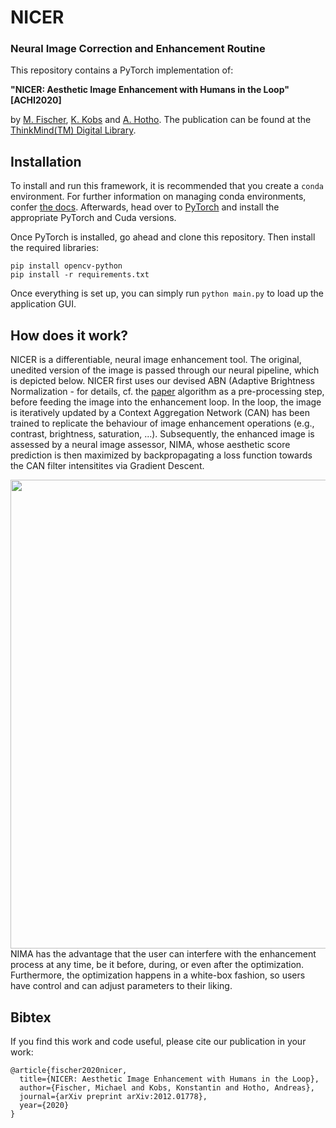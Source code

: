 # NICER 
### Neural Image Correction and Enhancement Routine

This repository contains a PyTorch implementation of: 

**"NICER: Aesthetic Image Enhancement with Humans in the Loop" [ACHI2020]**


by [M. Fischer](https://github.com/mr-Mojo), [K. Kobs](http://www.dmir.uni-wuerzburg.de/staff/kobs/) and [A. Hotho](http://www.dmir.uni-wuerzburg.de/staff/hotho/). 
The publication can be found at the [ThinkMind(TM) Digital Library](https://www.thinkmind.org/index.php?view=article&articleid=achi_2020_5_390_20186). 


## Installation

To install and run this framework, it is recommended that you create a `conda` environment. For further information on managing conda environments, confer 
[the docs](https://docs.conda.io/projects/conda/en/latest/user-guide/tasks/manage-environments.html). 
Afterwards, head over to [PyTorch](https://pytorch.org/get-started/locally) and install the appropriate PyTorch and Cuda versions. 

Once PyTorch is installed, go ahead and clone this repository. Then install the required libraries:

`pip install opencv-python` \
`pip install -r requirements.txt`

Once everything is set up, you can simply run `python main.py` to load up the application GUI. 

## How does it work? 

NICER is a differentiable, neural image enhancement tool. The original, unedited version of the image is passed through our neural pipeline, which is depicted below. NICER first uses our devised ABN (Adaptive Brightness Normalization - for details, cf. the [paper](https://www.thinkmind.org/index.php?view=article&articleid=achi_2020_5_390_20186) algorithm as a pre-processing step, before feeding the image into the enhancement loop. In the loop, the image is iteratively updated by a Context Aggregation Network (CAN) has been trained to replicate the behaviour of image enhancement operations (e.g., contrast, brightness, saturation, ...). Subsequently, the enhanced image is assessed by a neural image assessor, NIMA, whose aesthetic score prediction is then maximized by backpropagating a loss function towards the CAN filter intensitites via Gradient Descent. 

<img src="https://github.com/mr-Mojo/NICER/blob/master/imgs/fullpipe.png" width="1050" height="750">
NIMA has the advantage that the user can interfere with the enhancement process at any time, be it before, during, or even after the optimization. Furthermore, the optimization happens in a white-box fashion, so users have control and can adjust parameters to their liking. 

## Bibtex 

If you find this work and code useful, please cite our publication in your work: 

```
@article{fischer2020nicer,
  title={NICER: Aesthetic Image Enhancement with Humans in the Loop},
  author={Fischer, Michael and Kobs, Konstantin and Hotho, Andreas},
  journal={arXiv preprint arXiv:2012.01778}, 
  year={2020}
}
```
